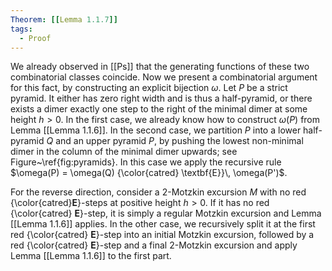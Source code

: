 ```yaml
---
Theorem: [[Lemma 1.1.7]]
tags:
  - Proof
---
```


We already observed in [[Ps]] that the generating functions of these two combinatorial classes coincide. Now we present a combinatorial argument for this fact, by constructing an explicit bijection $\omega$.
Let $P$ be a strict pyramid. It either has zero right width and is thus a half-pyramid, or there exists a dimer exactly one step to the right of the minimal dimer at some height $h > 0$. In the first case, we already know how to construct $\omega(P)$ from Lemma [[Lemma 1.1.6]].
In the second case, we partition $P$ into a lower half-pyramid $Q$ and an upper pyramid $P$, by pushing the lowest non-minimal dimer in the column of the minimal dimer upwards; see Figure~\ref{fig:pyramids}. In this case we apply the recursive rule $\omega(P) = \omega(Q) {\color{catred} \textbf{E}}\, \omega(P')$.

For the reverse direction, consider a 2-Motzkin excursion $M$ with no red {\color{catred}**E**}-steps at positive height $h > 0$. If it has no red {\color{catred} **E**}-step, it is simply a regular Motzkin excursion and Lemma [[Lemma 1.1.6]] applies. In the other case, we recursively split it at the first red {\color{catred} **E**}-step into an initial Motzkin excursion, followed by a red {\color{catred} **E**}-step and a final 2-Motzkin excursion and apply Lemma [[Lemma 1.1.6]] to the first part.
